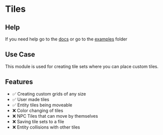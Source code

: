 # Tiles

## Help
If you need help go to the [docs](docs/README.md) or go to the [examples](examples) folder

## Use Case
This module is used for creating tile sets where you can place custom tiles.

## Features

- ✅ Creating custom grids of any size
- ✅ User made tiles
- ✅ Entity tiles being moveable
- ❌ Color changing of tiles
- ❌ NPC Tiles that can move by themselves
- ❌ Saving tile sets to a file
- ❌ Entity collisions with other tiles




